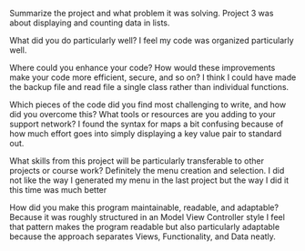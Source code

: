 Summarize the project and what problem it was solving.
Project 3 was about displaying and counting data in lists. 

What did you do particularly well?
I feel my code was organized particularly well.

Where could you enhance your code? How would these improvements make your code more efficient, secure, and so on?
I think I could have made the backup file and read file a single class rather than individual functions. 

Which pieces of the code did you find most challenging to write, and how did you overcome this? 
What tools or resources are you adding to your support network?
I found the syntax for maps a bit confusing because of how much effort goes into simply displaying a key value pair to standard out.

What skills from this project will be particularly transferable to other projects or course work?
Definitely the menu creation and selection. I did not like the way I generated my menu in the last project but the way I did it this time 
was much better

How did you make this program maintainable, readable, and adaptable?
Because it was roughly structured in an Model View Controller style I feel that pattern makes the program readable but also particularly adaptable because 
the approach separates Views, Functionality, and Data neatly.
